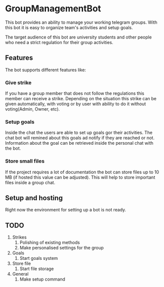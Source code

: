 # GroupManagementBot
This bot provides an ability to manage your working telegram groups. With this bot it is easy to organize team's activities and setup goals.

The target audience of this bot are university students and other people who need a strict regulation for their group activities. 
## Features

The bot supports different features like:

### Give strike

If you have a group member that does not follow the regulations this member can receive a strike. Depending on the situation this strike can be given automatically, with voting or by user with ability to do it without voting(Admin, Owner, etc).

### Setup goals

Inside the chat the users are able to set up goals gor their activities. The chat bot will remined about this goals ad notify if they are reached or not. Information about the goal can be retrieved inside the personal chat with the bot. 

### Store small files
If the project requires a lot of documentation the bot can store  files up to 10 MB (if hosted this value can be adjusted). This will help to store important files inside a group chat.  

## Setup and hosting
Right now the environment for setting up a bot is not ready. 

## TODO
1. Strikes
    1. Polishing of existing methods 
    2. Make personalised settings for the group 
2. Goals
   1. Start goals system
3. Store file
   1. Start file storage 
4. General
   1. Make setup command  